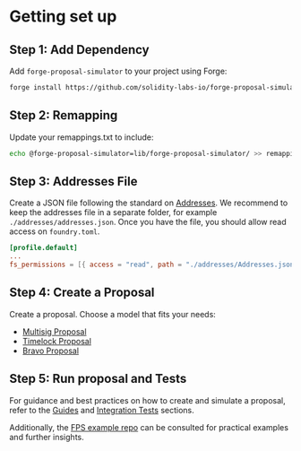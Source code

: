 # Getting set up

## Step 1: Add Dependency

Add `forge-proposal-simulator` to your project using Forge:

```sh
forge install https://github.com/solidity-labs-io/forge-proposal-simulator.git
```

## Step 2: Remapping

Update your remappings.txt to include:

```sh
echo @forge-proposal-simulator=lib/forge-proposal-simulator/ >> remappings.txt
```

## Step 3: Addresses File

Create a JSON file following the standard on
[Addresses](../overview/architecture/addresses.md). We recommend to keep the
addresses file in a separate folder, for example `./addresses/addresses.json`.
Once you have the file, you should allow read access on `foundry.toml`.

```toml
[profile.default]
...
fs_permissions = [{ access = "read", path = "./addresses/Addresses.json"}]
```

## Step 4: Create a Proposal

Create a proposal. Choose a model that fits your needs:

-   [Multisig Proposal](../guides/multisig-proposal.md)
-   [Timelock Proposal](../guides/timelock-proposal.md)
-   [Bravo Proposal](../guides/governor-bravo-proposal.md)

## Step 5: Run proposal and Tests

For guidance and best practices on how to create and simulate a proposal, refer to the [Guides](../guides/introduction.md) and [Integration Tests](../testing/integration-tests.md) sections.

Additionally, the [FPS example repo](https://github.com/solidity-labs-io/fps-example-repo) can be consulted for practical examples and further insights.

